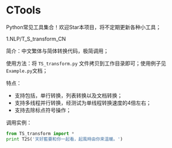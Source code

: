 # CTools
Python常见工具集合！欢迎Star本项目，将不定期更新各种小工具；

1.NLP/T_S_transform_CN

简介：中文繁体与简体转换代码，极简调用；

使用方法：将 `TS_transform.py` 文件拷贝到工作目录即可；使用例子见`Example.py`文档；

特点：
* 支持包括，单行转换，列表转换以及文档转换；
* 支持多线程并行转换，经测试为单线程转换速度的4倍左右；
* 支持去除标点符号操作；

调用实例：
```python
from TS_transform import *
print T2S('天好藍要和你一起看，起風時由你来温暖。')
```
 